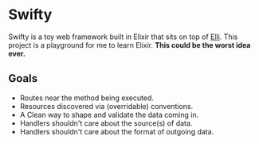 # Swifty
Swifty is a toy web framework built in Elixir that sits on top of [Elli](https://github.com/knutin/elli). This project is a playground for me to learn Elixir. **This could be the worst idea ever.**

## Goals
* Routes near the method being executed.
* Resources discovered via (overridable) conventions.
* A Clean way to shape and validate the data coming in.
* Handlers shouldn't care about the source(s) of data.
* Handlers shouldn't care about the format of outgoing data.